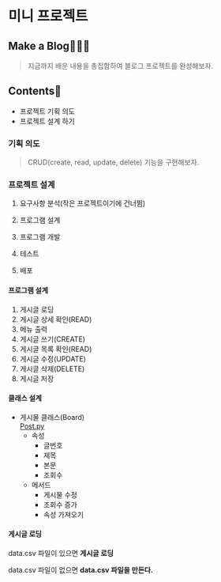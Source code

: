 # 미니 프로젝트

## Make a Blog👨🏻‍💻
> 지금까지 배운 내용을 총집합하여 블로그 프로젝트를 완성해보자.
## Contents📍 

- 프로젝트 기획 의도
- 프로젝트 설계 하기

### 기획 의도
> CRUD(create, read, update, delete) 기능을 구현해보자.

### 프로젝트 설계
1. 요구사항 분석(작은 프로젝트이기에 건너뜀)
2. 프로그램 설계
   
3. 프로그램 개발
4. 테스트
5. 배포

#### 프로그램 설계
1. 게시글 로딩
2. 게시글 상세 확인(READ)
3. 메뉴 출력
4. 게시글 쓰기(CREATE)
5. 게시글 목록 확인(READ)
6. 게시글 수정(UPDATE)
7. 게시글 삭제(DELETE)
8. 게시글 저장

#### 클래스 설계
- 게시물 클래스(Board)  
[Post.py](../code/post.py)  
  - 속성
    - 글번호
    - 제목
    - 본문
    - 조회수
  - 메서드
    - 게시물 수정
    - 조회수 증가
    - 속성 가져오기

#### 게시글 로딩
data.csv 파일이 있으면 **게시글 로딩**

data.csv 파일이 없으면
**data.csv 파일을 만든다.**
  
